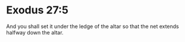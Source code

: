# Exodus 27:5

And you shall set it under the ledge of the altar so that the net extends halfway down the altar.
